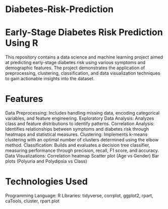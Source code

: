 # Diabetes-Risk-Prediction
# Early-Stage Diabetes Risk Prediction Using R
This repository contains a data science and machine learning project aimed at predicting early-stage diabetes risk using various symptoms and demographic features. The project demonstrates the application of preprocessing, clustering, classification, and data visualization techniques to gain actionable insights into the dataset.

# Features
Data Preprocessing: Includes handling missing data, encoding categorical variables, and feature engineering.
Exploratory Data Analysis: Analyzes class and feature distributions to identify patterns.
Correlation Analysis: Identifies relationships between symptoms and diabetes risk through heatmaps and statistical measures.
Clustering: Implements k-means clustering with an optimal number of clusters determined using the elbow method.
Classification: Builds and evaluates a decision tree classifier, measuring performance through precision, recall, F1 score, and accuracy.
Data Visualizations:
Correlation heatmap
Scatter plot (Age vs Gender)
Bar plots (Polyuria and Polydipsia vs Class)
# Technologies Used
Programming Language: R
Libraries: tidyverse, corrplot, ggplot2, rpart, caTools, cluster, rpart.plot
